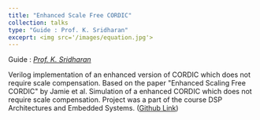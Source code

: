 ```yaml
---
title: "Enhanced Scale Free CORDIC"
collection: talks
type: "Guide : Prof. K. Sridharan"
exceprt: <img src='/images/equation.jpg'> 
---
```

Guide : [*Prof. K. Sridharan*](http://www.ee.iitm.ac.in/~sridhara/)

Verilog implementation of an enhanced version of CORDIC which does not require scale compensation. Based on the paper "Enhanced Scaling Free CORDIC" by Jamie et al.
Simulation of a enhanced CORDIC which does not require scale compensation. Project was a part of the course DSP Architectures and Embedded Systems. ([Github Link](https://github.com/anshulbshah/Enhanced-CORDIC))
